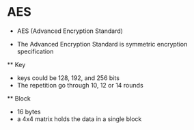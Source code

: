 # AES



* AES (Advanced Encryption Standard)
- The Advanced Encryption Standard is symmetric encryption specification

** Key
- keys could be 128, 192, and 256 bits
- The repetition go through 10, 12 or 14 rounds

** Block
- 16 bytes
- a 4x4 matrix holds the data in a single block

